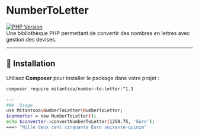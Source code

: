 # NumberToLetter

[![PHP Version](https://img.shields.io/badge/PHP-%3E=8.0-blue)](https://www.php.net/)  
Une bibliothèque PHP permettant de convertir des nombres en lettres avec gestion des devises.

---

## 🚀 Installation

Utilisez **Composer** pour installer le package dans votre projet :

```sh
composer require mitantsoa/number-to-letter:^1.1

---
###  Usage
use Mitantsoa\NumberToLetter\NumberToLetter;
$converter = new NumberToLetter();
echo $converter->convertNumberToLetter(1250.75, 'Euro');
===> "Mille deux cent cinquante Euro soixante-quinze"
```
